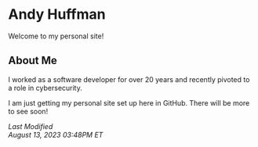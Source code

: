 # Andy Huffman

Welcome to my personal site!

## About Me
I worked as a software developer for over 20 years and recently pivoted to a role in cybersecurity.

I am just getting my personal site set up here in GitHub. There will be more to see soon!

*Last Modified*  
*August 13, 2023 03:48PM ET*
